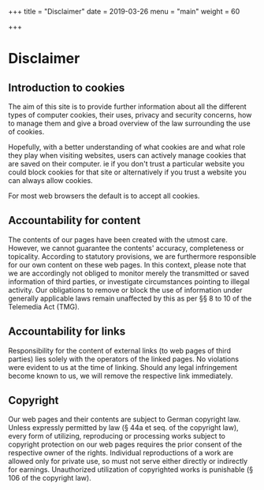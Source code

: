 +++
title = "Disclaimer"
date = 2019-03-26
menu = "main"
weight = 60

+++
# Disclaimer
##  Introduction to cookies

The aim of this site is to provide further information about all the different types of computer cookies, their uses, privacy and security concerns, how to manage them and give a broad overview of the law surrounding the use of cookies.

Hopefully, with a better understanding of what cookies are and what role they play when visiting websites, users can actively manage cookies that are saved on their computer. ie if you don't trust a particular website you could block cookies for that site or alternatively if you trust a website you can always allow cookies.

For most web browsers the default is to accept all cookies.

## Accountability for content

The contents of our pages have been created with the utmost care. However, we cannot guarantee the contents' accuracy, completeness or topicality. According to statutory provisions, we are furthermore responsible for our own content on these web pages. In this context, please note that we are accordingly not obliged to monitor merely the transmitted or saved information of third parties, or investigate circumstances pointing to illegal activity. Our obligations to remove or block the use of information under generally applicable laws remain unaffected by this as per §§ 8 to 10 of the Telemedia Act (TMG).


## Accountability for links

Responsibility for the content of external links (to web pages of third parties) lies solely with the operators of the linked pages. No violations were evident to us at the time of linking. Should any legal infringement become known to us, we will remove the respective link immediately.


## Copyright

Our web pages and their contents are subject to German copyright law. Unless expressly permitted by law (§ 44a et seq. of the copyright law), every form of utilizing, reproducing or processing works subject to copyright protection on our web pages requires the prior consent of the respective owner of the rights. Individual reproductions of a work are allowed only for private use, so must not serve either directly or indirectly for earnings. Unauthorized utilization of copyrighted works is punishable (§ 106 of the copyright law).